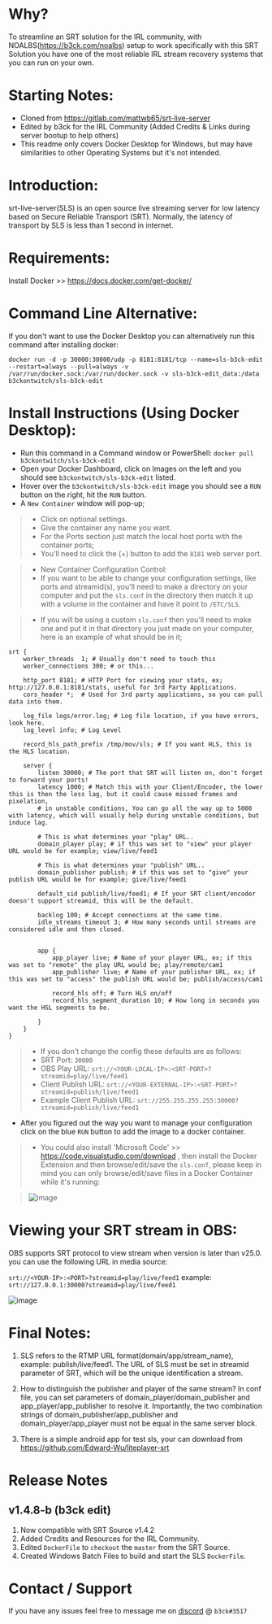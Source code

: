 Why?
============
To streamline an SRT solution for the IRL community, with NOALBS(https://b3ck.com/noalbs) setup to work specifically with this SRT Solution you have one of the most reliable IRL stream recovery systems that you can run on your own.

Starting Notes:
============
- Cloned from https://gitlab.com/mattwb65/srt-live-server
- Edited by b3ck for the IRL Community (Added Credits & Links during server bootup to help others)
- This readme only covers Docker Desktop for Windows, but may have similarities to other Operating Systems but it's not intended.


Introduction:
============
srt-live-server(SLS) is an open source live streaming server for low latency based on Secure Reliable Transport (SRT).
Normally, the latency of transport by SLS is less than 1 second in internet.


Requirements:
==============
Install Docker >> https://docs.docker.com/get-docker/

Command Line Alternative:
============
If you don't want to use the Docker Desktop you can alternatively run this command after installing docker:
```
docker run -d -p 30000:30000/udp -p 8181:8181/tcp --name=sls-b3ck-edit --restart=always --pull=always -v /var/run/docker.sock:/var/run/docker.sock -v sls-b3ck-edit_data:/data b3ckontwitch/sls-b3ck-edit
```

Install Instructions (Using Docker Desktop):
==============
- Run this command in a Command window or PowerShell: `docker pull b3ckontwitch/sls-b3ck-edit`
- Open your Docker Dashboard, click on Images on the left and you should see `b3ckontwitch/sls-b3ck-edit` listed.
- Hover over the `b3ckontwitch/sls-b3ck-edit` image you should see a `RUN` button on the right, hit the `RUN` button.
- A `New Container` window will pop-up;
> - Click on optional settings.
> - Give the container any name you want.
> - For the Ports section just match the local host ports with the container ports;
> - You'll need to click the (+) button to add the `8181` web server port.

> - New Container Configuration Control:
> - If you want to be able to change your configuration settings, like ports and streamid(s), you'll need to make a directory on your computer and put the `sls.conf` in the directory then match it up with a volume in the container and have it point to `/ETC/SLS`.

> - If you will be using a custom `sls.conf` then you'll need to make one and put it in that directory you just made on your computer, here is an example of what should be in it;

```
srt {
    worker_threads  1; # Usually don't need to touch this
    worker_connections 300; # or this...
    
    http_port 8181; # HTTP Port for viewing your stats, ex; http://127.0.0.1:8181/stats, useful for 3rd Party Applications.
    cors_header *;  # Used for 3rd party applications, so you can pull data into them.
    
    log_file logs/error.log; # Log file location, if you have errors, look here.
    log_level info; # Log Level
    
    record_hls_path_prefix /tmp/mov/sls; # If you want HLS, this is the HLS location.
         
    server {
        listen 30000; # The port that SRT will listen on, don't forget to forward your ports!
        latency 1000; # Match this with your Client/Encoder, the lower this is then the less lag, but it could cause missed frames and pixelation,
        # in unstable conditions, You can go all the way up to 5000 with latency, which will usually help during unstable conditions, but induce lag.

        # This is what determines your "play" URL..
        domain_player play; # if this was set to "view" your player URL would be for example; view/live/feed1
        
        # This is what determines your "publish" URL..
        domain_publisher publish; # if this was set to "give" your publish URL would be for example; give/live/feed1
        
        default_sid publish/live/feed1; # If your SRT client/encoder doesn't support streamid, this will be the default.
        
        backlog 100; # Accept connections at the same time.
        idle_streams_timeout 3; # How many seconds until streams are considered idle and then closed.
        
        
        app {
            app_player live; # Name of your player URL, ex; if this was set to "remote" the play URL would be; play/remote/cam1
            app_publisher live; # Name of your publisher URL, ex; if this was set to "access" the publish URL would be; publish/access/cam1
            
            record_hls off; # Turn HLS on/off
            record_hls_segment_duration 10; # How long in seconds you want the HSL segments to be.
         
        }
    }
}
```

> - If you don't change the config these defaults are as follows:
> - SRT Port: `30000`
> - OBS Play URL: `srt://<YOUR-LOCAL-IP>:<SRT-PORT>?streamid=play/live/feed1`
> - Client Publish URL: `srt://<YOUR-EXTERNAL-IP>:<SRT-PORT>?streamid=publish/live/feed1`
> - Example Client Publish URL: `srt://255.255.255.255:30000?streamid=publish/live/feed1`

- After you figured out the way you want to manage your configuration click on the blue `RUN` button to add the image to a docker container.


> - You could also install 'Microsoft Code' >> https://code.visualstudio.com/download , then install the Docker Extension and then browse/edit/save the `sls.conf`, please keep in mind you can only browse/edit/save files in a Docker Container while it's running:

> ![image](https://user-images.githubusercontent.com/1740542/110266056-a378a180-7f82-11eb-8806-c1cf968dc30f.png)

Viewing your SRT stream in OBS:
==============
OBS supports SRT protocol to view stream when version is later than v25.0. you can use the following URL in media source:

`srt://<YOUR-IP>:<PORT>?streamid=play/live/feed1`
example: `srt://127.0.0.1:30000?streamid=play/live/feed1`

![image](https://user-images.githubusercontent.com/1740542/110401480-4262d380-803f-11eb-96f7-8c1760010d00.png)

Final Notes:
=====

1. SLS refers to the RTMP URL format(domain/app/stream_name), example: publish/live/feed1. The URL of SLS must be set in streamid parameter of SRT, which will be the unique identification a stream.

2. How to distinguish the publisher and player of the same stream? In conf file, you can set parameters of domain_player/domain_publisher and app_player/app_publisher to resolve it. Importantly, the two combination strings of domain_publisher/app_publisher and domain_player/app_player must not be equal in the same server block.

3. There is a simple android app for test sls, your can download from https://github.com/Edward-Wu/liteplayer-srt

Release Notes
============
v1.4.8-b (b3ck edit)
---------------------------
1. Now compatible with SRT Source v1.4.2
2. Added Credits and Resources for the IRL Community.
3. Edited `DockerFile` to `checkout` the `master` from the SRT Source.
4. Created Windows Batch Files to build and start the SLS `DockerFile`.

Contact / Support
============
If you have any issues feel free to message me on [discord](https://discordapp.com/channels/@me/96991451006660608) @ `b3ck#3517`
